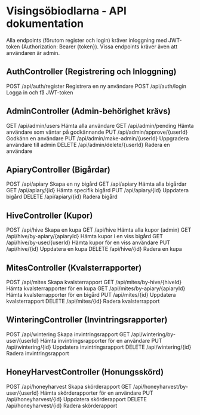 # Visingsöbiodlarna - API dokumentation

Alla endpoints (förutom register och login) kräver inloggning med JWT-token (Authorization: Bearer {token}).
Vissa endpoints kräver även att användaren är admin.

## AuthController (Registrering och Inloggning)
POST	/api/auth/register	                Registrera en ny användare
POST	/api/auth/login	                    Logga in och få JWT-token

## AdminController (Admin-behörighet krävs)
GET     /api/admin/users	                Hämta alla användare
GET	    /api/admin/pending	                Hämta användare som väntar på godkännande
PUT	    /api/admin/approve/{userId}	        Godkänn en användare
PUT	    /api/admin/make-admin/{userId}	    Uppgradera användare till admin
DELETE	/api/admin/delete/{userId}	        Radera en användare

## ApiaryController (Bigårdar)
POST	/api/apiary	                        Skapa en ny bigård
GET	    /api/apiary	                        Hämta alla bigårdar
GET	    /api/apiary/{id}	                Hämta specifik bigård
PUT	    /api/apiary/{id}	                Uppdatera bigård
DELETE	/api/apiary/{id}	                Radera bigård

## HiveController (Kupor)
POST	/api/hive	                        Skapa en kupa
GET	    /api/hive	                        Hämta alla kupor (admin)
GET	    /api/hive/by-apiary/{apiaryId}	    Hämta kupor i en viss bigård
GET	    /api/hive/by-user/{userId}	        Hämta kupor för en viss användare
PUT	    /api/hive/{id}	                    Uppdatera en kupa
DELETE	/api/hive/{id}	                    Radera en kupa

## MitesController (Kvalsterrapporter)
POST	/api/mites	                        Skapa kvalsterrapport
GET	    /api/mites/by-hive/{hiveId}	        Hämta kvalsterrapporter för en kupa
GET	    /api/mites/by-apiary/{apiaryId}	    Hämta kvalsterrapporter för en bigård
PUT	    /api/mites/{id}	                    Uppdatera kvalsterrapport
DELETE	/api/mites/{id}	                    Radera kvalsterrapport

## WinteringController (Invintringsrapporter)
POST	/api/wintering	                    Skapa invintringsrapport
GET	    /api/wintering/by-user/{userId}	    Hämta invintringsrapporter för en användare
PUT	    /api/wintering/{id}	                Uppdatera invintringsrapport
DELETE	/api/wintering/{id}	                Radera invintringsrapport

## HoneyHarvestController (Honungsskörd)
POST	/api/honeyharvest	                Skapa skörderapport
GET	    /api/honeyharvest/by-user/{userId}	Hämta skörderapporter för en användare
PUT	    /api/honeyharvest/{id}	            Uppdatera skörderapport
DELETE	/api/honeyharvest/{id}	            Radera skörderapport